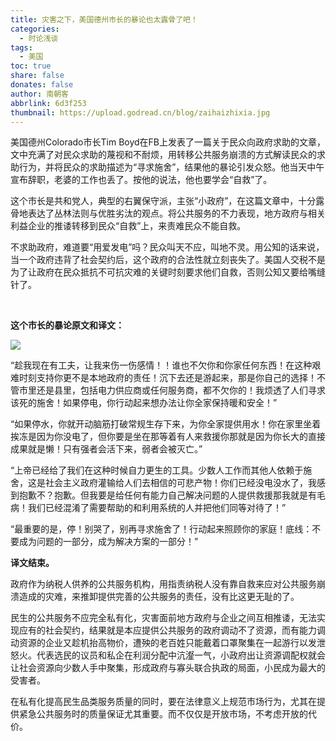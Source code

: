 ```yaml
---
title: 灾害之下，美国德州市长的暴论也太露骨了吧！
categories:
  - 时论浅谈
tags:
  - 美国
toc: true
share: false
donates: false
author: 南朝客
abbrlink: 6d3f253
thumbnail: https://upload.godread.cn/blog/zaihaizhixia.jpg
---
```


<div class="jianjie">美国德州Colorado市长Tim Boyd在FB上发表了一篇关于民众向政府求助的文章，文中充满了对民众求助的蔑视和不耐烦，用转移公共服务崩溃的方式解读民众的求助行为，并将民众的求助描述为“寻求施舍”，结果他的暴论引发众怒。他当天中午宣布辞职，老婆的工作也丢了。按他的说法，他也要学会“自救”了。</div>

<!-- more -->

这个市长是共和党人，典型的右翼保守派，主张“小政府”，在这篇文章中，十分露骨地表达了丛林法则与优胜劣汰的观点。将公共服务的不力表现，地方政府与相关利益企业的推诿转移到民众“自救”上，来责难民众不能自救。



不求助政府，难道要“用爱发电”吗？民众叫天不应，叫地不灵。用公知的话来说，当一个政府违背了社会契约后，这个政府的合法性就立刻丧失了。美国人交税不是为了让政府在民众抵抗不可抗灾难的关键时刻要求他们自救，否则公知又要给嘴缝针了。

<br>

**这个市长的暴论原文和译文：**

![](https://upload.godread.cn/blog/zaihaizhixia-01.jpg)



“趁我现在有工夫，让我来伤一伤感情！！谁也不欠你和你家任何东西！在这种艰难时刻支持你更不是本地政府的责任！沉下去还是游起来，那是你自己的选择！不管市里还是县里，包括电力供应商或任何服务商，都不欠你的！我烦透了人们寻求该死的施舍！如果停电，你行动起来想办法让你全家保持暖和安全！”



“如果停水，你就开动脑筋打破常规生存下来，为你全家提供用水！你在家里坐着挨冻是因为你没电了，但你要是坐在那等着有人来救援你那就是因为你长大的直接成果就是懒！只有强者会活下来，弱者会被灭亡。”



“上帝已经给了我们在这种时候自力更生的工具。少数人工作而其他人依赖于施舍，这是社会主义政府灌输给人们去相信的可悲产物！你们已经没电没水了，我感到抱歉不？抱歉。但我要是给任何有能力自己解决问题的人提供救援那我就是有毛病！我们已经混淆了需要帮助的和利用系统的人并把他们同等对待了！”



“最重要的是，停！别哭了，别再寻求施舍了！行动起来照顾你的家庭！底线：不要成为问题的一部分，成为解决方案的一部分！”



**译文结束。**



<div class="fenjie"></div>



政府作为纳税人供养的公共服务机构，用指责纳税人没有靠自救来应对公共服务崩溃造成的灾难，来推卸提供完善的公共服务的责任，没有比这更无耻的了。



民生的公共服务不应完全私有化，灾害面前地方政府与企业之间互相推诿，无法实现应有的社会契约，结果就是本应提供公共服务的政府调动不了资源，而有能力调动资源的企业又趁机抬高物价，遭殃的老百姓只能戴着口罩聚集在一起游行以发泄怒火。代表选民的议员和私企在利润分配中沆瀣一气，小政府出让资源调配权就会让社会资源向少数人手中聚集，形成政府与寡头联合执政的局面，小民成为最大的受害者。



在私有化提高民生品类服务质量的同时，要在法律意义上规范市场行为，尤其在提供紧急公共服务时的质量保证尤其重要。而不仅仅是开放市场，不考虑开放的代价。